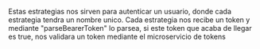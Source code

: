Estas estrategias nos sirven para autenticar un usuario, donde cada estrategia tendra un nombre unico. Cada estrategia nos recibe un token y mediante "parseBearerToken" lo parsea, si este token que acaba de llegar es true, nos validara un token mediante el microservicio de tokens
